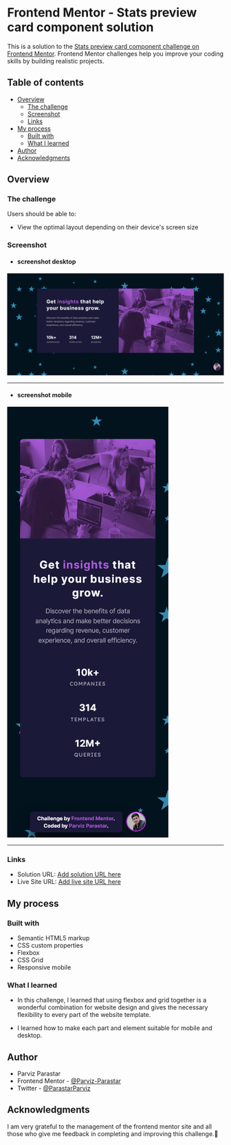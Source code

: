 # Frontend Mentor - Stats preview card component solution

This is a solution to the [Stats preview card component challenge on Frontend Mentor](https://www.frontendmentor.io/challenges/stats-preview-card-component-8JqbgoU62). Frontend Mentor challenges help you improve your coding skills by building realistic projects. 

## Table of contents
- [Overview](#overview)
  - [The challenge](#the-challenge)
  - [Screenshot](#screenshot)
  - [Links](#links)
- [My process](#my-process)
  - [Built with](#built-with)
  - [What I learned](#what-i-learned)
- [Author](#author)
- [Acknowledgments](#acknowledgments)

## Overview

### The challenge

Users should be able to:

- View the optimal layout depending on their device's screen size

### Screenshot

- #### screenshot desktop

![screenshot desktop](./screenshots/Screenshot%20-desktop.png)

***
- #### screenshot mobile
![screenshot mobile](./screenshots/Screenshot%20-mobile.png)

***

### Links

- Solution URL: [Add solution URL here](https://github.com/Parviz-Parastar/Stats-preview-card-component-solution)
- Live Site URL: [Add live site URL here](https://parviz-parastar.github.io/Stats-preview-card-component-solution/)

## My process

### Built with

- Semantic HTML5 markup
- CSS custom properties
- Flexbox
- CSS Grid
- Responsive mobile

### What I learned

- In this challenge, I learned that using flexbox and grid together is a wonderful combination for website design and gives the necessary flexibility to every part of the website template.

- I learned how to make each part and element suitable for mobile and desktop.

## Author

- Parviz Parastar
- Frontend Mentor - [@Parviz-Parastar](https://www.frontendmentor.io/profile/Parviz-Parastar)
- Twitter - [@ParastarParviz](https://www.twitter.com/ParastarParviz)


## Acknowledgments
  I am very grateful to the management of the frontend mentor site and all those who give me feedback in completing and improving this challenge.👏
